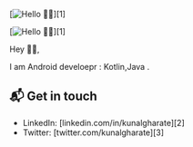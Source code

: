 [![Hello 👋🏻](https://download.softwsp.com/sites/13/2015/08/icon-android-studio.png)][1]

[![Hello 👋🏻](https://pbs.twimg.com/profile_banners/214395203/1609525620/1500x500)][1]

Hey 👋🏻,

I am Android develoepr : Kotlin,Java .

## 📬 Get in touch

- LinkedIn: [linkedin.com/in/kunalgharate][2]
- Twitter: [twitter.com/kunalgharate][3]






